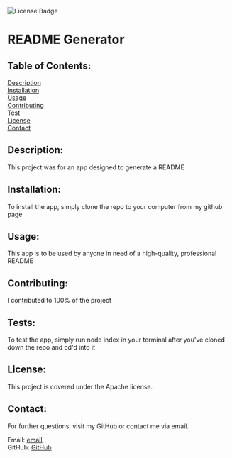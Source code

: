 ![License Badge](https://img.shields.io/badge/license-Apache-green)
  # README Generator  
 
 ## Table of Contents:

 [Description](#Description)  
 [Installation](#Installation)  
 [Usage](#Usage)  
 [Contributing](#Contributing)  
 [Test](#Test)  
 [License](#License)  
 [Contact](#Contact)  
 
   ## Description: 
   
   This project was for an app designed to generate a README 
 
   ## Installation:
   
   To install the app, simply clone the repo to your computer from my github page
 
   ## Usage: 
   
   This app is to be used by anyone in need of a high-quality, professional README
 
   ## Contributing: 
   
   I contributed to 100% of the project
 
   ## Tests: 
   
   To test the app, simply run node index in your terminal after you've cloned down the repo and cd'd into it
 
   ## License:
 
   This project is covered under the Apache license.
 
   ## Contact:

   For further questions, visit my GitHub or contact me via email.  

   Email: [email](mailto:lawsonvanderpool@gmail.com),  
   GitHub: [GitHub](https://github.com/LawsonSV)  
   